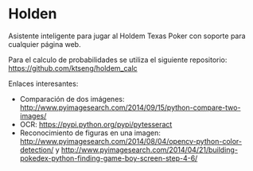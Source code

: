 # Holden
Asistente inteligente para jugar al Holdem Texas Poker con soporte para cualquier página web.

Para el calculo de probabilidades se utiliza el siguiente repositorio: https://github.com/ktseng/holdem_calc

Enlaces interesantes:
 - Comparación de dos imágenes: http://www.pyimagesearch.com/2014/09/15/python-compare-two-images/
 - OCR: https://pypi.python.org/pypi/pytesseract
 - Reconocimiento de figuras en una imagen: http://www.pyimagesearch.com/2014/08/04/opencv-python-color-detection/ y http://www.pyimagesearch.com/2014/04/21/building-pokedex-python-finding-game-boy-screen-step-4-6/

